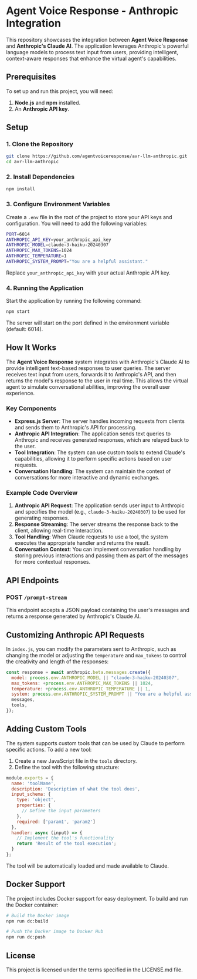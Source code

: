 # Agent Voice Response - Anthropic Integration

This repository showcases the integration between **Agent Voice Response** and **Anthropic's Claude AI**. The application leverages Anthropic's powerful language models to process text input from users, providing intelligent, context-aware responses that enhance the virtual agent's capabilities.

## Prerequisites

To set up and run this project, you will need:

1. **Node.js** and **npm** installed.
2. An **Anthropic API key**.

## Setup

### 1. Clone the Repository

```bash
git clone https://github.com/agentvoiceresponse/avr-llm-anthropic.git
cd avr-llm-anthropic
```

### 2. Install Dependencies

```bash
npm install
```

### 3. Configure Environment Variables

Create a `.env` file in the root of the project to store your API keys and configuration. You will need to add the following variables:

```bash
PORT=6014
ANTHROPIC_API_KEY=your_anthropic_api_key
ANTHROPIC_MODEL=claude-3-haiku-20240307
ANTHROPIC_MAX_TOKENS=1024
ANTHROPIC_TEMPERATURE=1
ANTHROPIC_SYSTEM_PROMPT="You are a helpful assistant."
```

Replace `your_anthropic_api_key` with your actual Anthropic API key.

### 4. Running the Application

Start the application by running the following command:

```bash
npm start
```

The server will start on the port defined in the environment variable (default: 6014).

## How It Works

The **Agent Voice Response** system integrates with Anthropic's Claude AI to provide intelligent text-based responses to user queries. The server receives text input from users, forwards it to Anthropic's API, and then returns the model's response to the user in real time. This allows the virtual agent to simulate conversational abilities, improving the overall user experience.

### Key Components

- **Express.js Server**: The server handles incoming requests from clients and sends them to Anthropic's API for processing.
- **Anthropic API Integration**: The application sends text queries to Anthropic and receives generated responses, which are relayed back to the user.
- **Tool Integration**: The system can use custom tools to extend Claude's capabilities, allowing it to perform specific actions based on user requests.
- **Conversation Handling**: The system can maintain the context of conversations for more interactive and dynamic exchanges.

### Example Code Overview

1. **Anthropic API Request**: The application sends user input to Anthropic and specifies the model (e.g., `claude-3-haiku-20240307`) to be used for generating responses.
2. **Response Streaming**: The server streams the response back to the client, allowing real-time interaction.
3. **Tool Handling**: When Claude requests to use a tool, the system executes the appropriate handler and returns the result.
4. **Conversation Context**: You can implement conversation handling by storing previous interactions and passing them as part of the messages for more contextual responses.

## API Endpoints

### POST `/prompt-stream`

This endpoint accepts a JSON payload containing the user's messages and returns a response generated by Anthropic's Claude AI.

## Customizing Anthropic API Requests

In `index.js`, you can modify the parameters sent to Anthropic, such as changing the model or adjusting the `temperature` and `max_tokens` to control the creativity and length of the responses:

```javascript
const response = await anthropic.beta.messages.create({
  model: process.env.ANTHROPIC_MODEL || "claude-3-haiku-20240307",
  max_tokens: +process.env.ANTHROPIC_MAX_TOKENS || 1024,
  temperature: +process.env.ANTHROPIC_TEMPERATURE || 1,
  system: process.env.ANTHROPIC_SYSTEM_PROMPT || "You are a helpful assistant.",
  messages,
  tools,
});
```

## Adding Custom Tools

The system supports custom tools that can be used by Claude to perform specific actions. To add a new tool:

1. Create a new JavaScript file in the `tools` directory.
2. Define the tool with the following structure:

```javascript
module.exports = {
  name: 'toolName',
  description: 'Description of what the tool does',
  input_schema: {
    type: 'object',
    properties: {
      // Define the input parameters
    },
    required: ['param1', 'param2']
  },
  handler: async (input) => {
    // Implement the tool's functionality
    return 'Result of the tool execution';
  }
};
```

The tool will be automatically loaded and made available to Claude.

## Docker Support

The project includes Docker support for easy deployment. To build and run the Docker container:

```bash
# Build the Docker image
npm run dc:build

# Push the Docker image to Docker Hub
npm run dc:push
```

## License

This project is licensed under the terms specified in the LICENSE.md file.

